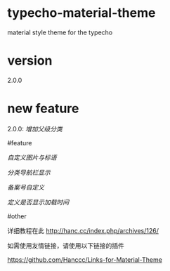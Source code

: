 # typecho-material-theme
material style theme for the typecho

# version

2.0.0

# new feature
2.0.0: _增加父级分类_

#feature

_自定义图片与标语_

_分类导航栏显示_

_备案号自定义_

_定义是否显示加载时间_

#other

详细教程在此 http://hanc.cc/index.php/archives/126/

如需使用友情链接，请使用以下链接的插件

https://github.com/Hanccc/Links-for-Material-Theme
